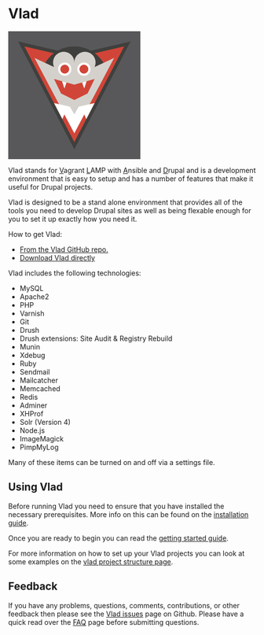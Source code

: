 <h1>Vlad</h1>

<svg style="background-color:#58585A;padding:20px" width="229px" height="220px" viewBox="0 0 229 220" version="1.1" xmlns="http://www.w3.org/2000/svg" xmlns:xlink="http://www.w3.org/1999/xlink" xmlns:sketch="http://www.bohemiancoding.com/sketch/ns">
    <!-- Generator: Sketch 3.2.2 (9983) - http://www.bohemiancoding.com/sketch -->
    <title>Slice 1</title>
    <desc>Created with Sketch.</desc>
    <defs>
        <path id="path-1" d="M41.556,11.432 L0.233,0.057 L14.556,29.432 L41.556,42.801 L68.556,29.432 L82.879,0.057 L41.556,11.432"></path>
    </defs>
    <g id="Page-1" stroke="none" stroke-width="1" fill="none" fill-rule="evenodd" sketch:type="MSPage">
        <g id="vlad-logo" sketch:type="MSLayerGroup">
            <path d="M114.611,27.307 L0,0.626 L114.563,220 L229.006,0.651 L114.611,27.307" id="Fill-1" fill="#3F403D" sketch:type="MSShapeGroup"></path>
            <path d="M114.556,205.307 L216.122,10.64 L114.556,34.307 L12.896,10.64 L114.556,205.307" id="Fill-2" fill="#D14538" sketch:type="MSShapeGroup"></path>
            <path d="M114.556,71.838 L173.892,44.345 C161.772,24.248 139.736,10.807 114.556,10.807 C89.377,10.807 67.341,24.248 55.221,44.345 L114.556,71.838" id="Fill-3" fill="#3F403D" sketch:type="MSShapeGroup"></path>
            <path d="M155.879,52.691 L73.233,52.691 L33.556,34.307 L114.556,187.307 L195.556,34.307 L155.879,52.691" id="Fill-4" fill="#D4D1CC" sketch:type="MSShapeGroup"></path>
            <path d="M157.759,43.432 C157.759,55.375 148.078,65.057 136.134,65.057 C124.191,65.057 114.509,55.375 114.509,43.432 C114.509,31.488 124.191,21.807 136.134,21.807 C148.078,21.807 157.759,31.488 157.759,43.432" id="Fill-5" fill="#D4D1CC" sketch:type="MSShapeGroup"></path>
            <path d="M114.556,43.432 C114.556,55.375 104.875,65.057 92.931,65.057 C80.987,65.057 71.306,55.375 71.306,43.432 C71.306,31.488 80.987,21.807 92.931,21.807 C104.875,21.807 114.556,31.488 114.556,43.432" id="Fill-6" fill="#D4D1CC" sketch:type="MSShapeGroup"></path>
            <path d="M102.218,43.306 L126.218,43.306 L126.218,55.306 L102.218,55.306 L102.218,43.306 Z" id="Fill-7" fill="#D4D1CC" sketch:type="MSShapeGroup"></path>
            <path d="M108.556,56.932 C108.556,64.388 102.512,70.432 95.056,70.432 C87.6,70.432 81.556,64.388 81.556,56.932 C81.556,49.476 87.6,43.432 95.056,43.432 C102.512,43.432 108.556,49.476 108.556,56.932" id="Fill-8" fill="#FFFFFF" sketch:type="MSShapeGroup"></path>
            <path d="M104.056,56.932 C104.056,61.902 100.027,65.932 95.056,65.932 C90.085,65.932 86.056,61.902 86.056,56.932 C86.056,51.961 90.085,47.932 95.056,47.932 C100.027,47.932 104.056,51.961 104.056,56.932" id="Fill-9" fill="#D14538" sketch:type="MSShapeGroup"></path>
            <path d="M147.556,56.932 C147.556,64.388 141.512,70.432 134.056,70.432 C126.6,70.432 120.556,64.388 120.556,56.932 C120.556,49.476 126.6,43.432 134.056,43.432 C141.512,43.432 147.556,49.476 147.556,56.932" id="Fill-10" fill="#FFFFFF" sketch:type="MSShapeGroup"></path>
            <path d="M143.056,56.932 C143.056,61.902 139.027,65.932 134.056,65.932 C129.085,65.932 125.056,61.902 125.056,56.932 C125.056,51.961 129.085,47.932 134.056,47.932 C139.027,47.932 143.056,51.961 143.056,56.932" id="Fill-11" fill="#D14538" sketch:type="MSShapeGroup"></path>
            <path d="M114.556,88.432 L73.233,77.057 L87.556,106.432 L114.556,119.801 L141.556,106.432 L155.879,77.057 L114.556,88.432" id="Fill-12" fill="#D14538" sketch:type="MSShapeGroup"></path>
            <g id="Group-16" transform="translate(73.000000, 77.000000)">
                <mask id="mask-2" sketch:name="Clip 14" fill="white">
                    <use xlink:href="#path-1"></use>
                </mask>
                <g id="Clip-14"></g>
                <path d="M8.556,-20.068 L21.34,19.306 L35.556,-20.068 L8.556,-20.068" id="Fill-13" fill="#FFFFFF" sketch:type="MSShapeGroup" mask="url(#mask-2)"></path>
                <path d="M47.556,-20.068 L61.772,19.306 L74.556,-20.068 L47.556,-20.068" id="Fill-15" fill="#FFFFFF" sketch:type="MSShapeGroup" mask="url(#mask-2)"></path>
            </g>
            <path d="M155.879,125.988 L123.556,133.182 L114.556,149.12 L105.556,133.182 L73.233,126.053 L90.142,158.556 L94.34,149.12 L114.556,187.307 L134.772,149.12 L138.968,158.556 L155.879,125.988" id="Fill-17" fill="#FFFFFF" sketch:type="MSShapeGroup"></path>
        </g>
    </g>
</svg>

Vlad stands for <u>V</u>agrant <u>L</u>AMP with <u>A</u>nsible and <u>D</u>rupal and is a development environment
that is easy to setup and has a number of features that make it useful for Drupal projects.

Vlad is designed to be a stand alone environment that provides all of the tools you need to develop Drupal sites as well as being flexable enough for you to set it up exactly how you need it.

How to get Vlad:
- [From the Vlad GitHub repo.](https://github.com/hashbangcode/vlad)
- [Download Vlad directly](https://github.com/hashbangcode/vlad/archive/master.zip)

Vlad includes the following technologies:

- MySQL
- Apache2
- PHP
- Varnish
- Git
- Drush
- Drush extensions: Site Audit & Registry Rebuild
- Munin
- Xdebug
- Ruby
- Sendmail
- Mailcatcher
- Memcached
- Redis
- Adminer
- XHProf
- Solr (Version 4)
- Node.js
- ImageMagick
- PimpMyLog

Many of these items can be turned on and off via a settings file.

## Using Vlad

Before running Vlad you need to ensure that you have installed the necessary prerequisites. More info on this can be found on the [installation guide](usage/installation.md).

Once you are ready to begin you can read the [getting started guide](usage/getting_started.md).

For more information on how to set up your Vlad projects you can look at some examples on the [vlad project structure page](usage/project_structure.md).

## Feedback

If you have any problems, questions, comments, contributions, or other feedback then please see the [Vlad issues](https://github.com/hashbangcode/vlad/issues) page on Github. Please have a quick read over the [FAQ](project/faq.md) page before submitting questions.
